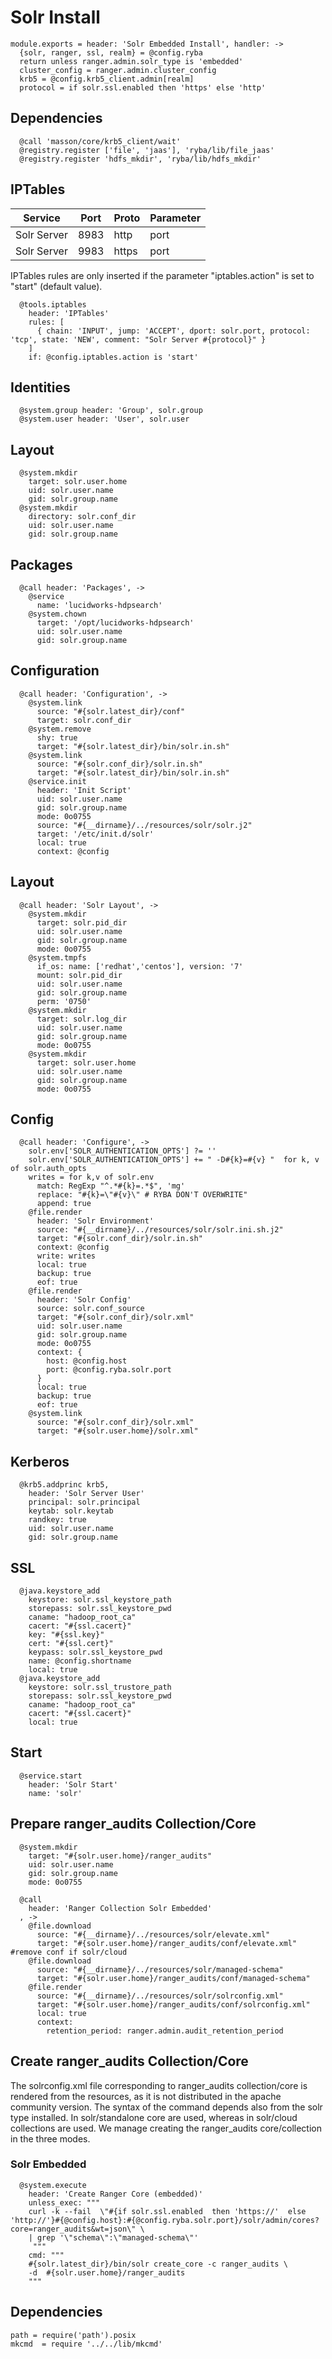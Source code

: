 
# Solr Install

    module.exports = header: 'Solr Embedded Install', handler: ->
      {solr, ranger, ssl, realm} = @config.ryba
      return unless ranger.admin.solr_type is 'embedded'
      cluster_config = ranger.admin.cluster_config
      krb5 = @config.krb5_client.admin[realm]
      protocol = if solr.ssl.enabled then 'https' else 'http'

## Dependencies

      @call 'masson/core/krb5_client/wait'
      @registry.register ['file', 'jaas'], 'ryba/lib/file_jaas'
      @registry.register 'hdfs_mkdir', 'ryba/lib/hdfs_mkdir'

## IPTables

| Service      | Port  | Proto       | Parameter          |
|--------------|-------|-------------|--------------------|
| Solr Server  | 8983  | http        | port               |
| Solr Server  | 9983  | https       | port               |

IPTables rules are only inserted if the parameter "iptables.action" is set to
"start" (default value).

      @tools.iptables
        header: 'IPTables'
        rules: [
          { chain: 'INPUT', jump: 'ACCEPT', dport: solr.port, protocol: 'tcp', state: 'NEW', comment: "Solr Server #{protocol}" }
        ]
        if: @config.iptables.action is 'start'

## Identities

      @system.group header: 'Group', solr.group
      @system.user header: 'User', solr.user

## Layout

      @system.mkdir
        target: solr.user.home
        uid: solr.user.name
        gid: solr.group.name
      @system.mkdir
        directory: solr.conf_dir
        uid: solr.user.name
        gid: solr.group.name

## Packages

      @call header: 'Packages', ->
        @service
          name: 'lucidworks-hdpsearch'
        @system.chown
          target: '/opt/lucidworks-hdpsearch'
          uid: solr.user.name
          gid: solr.group.name

## Configuration

      @call header: 'Configuration', ->
        @system.link 
          source: "#{solr.latest_dir}/conf"
          target: solr.conf_dir
        @system.remove
          shy: true
          target: "#{solr.latest_dir}/bin/solr.in.sh"
        @system.link 
          source: "#{solr.conf_dir}/solr.in.sh"
          target: "#{solr.latest_dir}/bin/solr.in.sh"
        @service.init
          header: 'Init Script'
          uid: solr.user.name
          gid: solr.group.name
          mode: 0o0755
          source: "#{__dirname}/../resources/solr/solr.j2"
          target: '/etc/init.d/solr'
          local: true
          context: @config

## Layout

      @call header: 'Solr Layout', ->
        @system.mkdir
          target: solr.pid_dir
          uid: solr.user.name
          gid: solr.group.name
          mode: 0o0755
        @system.tmpfs
          if_os: name: ['redhat','centos'], version: '7'
          mount: solr.pid_dir
          uid: solr.user.name
          gid: solr.group.name
          perm: '0750'
        @system.mkdir
          target: solr.log_dir
          uid: solr.user.name
          gid: solr.group.name
          mode: 0o0755
        @system.mkdir
          target: solr.user.home
          uid: solr.user.name
          gid: solr.group.name
          mode: 0o0755

## Config

      @call header: 'Configure', ->
        solr.env['SOLR_AUTHENTICATION_OPTS'] ?= ''
        solr.env['SOLR_AUTHENTICATION_OPTS'] += " -D#{k}=#{v} "  for k, v of solr.auth_opts
        writes = for k,v of solr.env
          match: RegExp "^.*#{k}=.*$", 'mg'
          replace: "#{k}=\"#{v}\" # RYBA DON'T OVERWRITE"
          append: true
        @file.render
          header: 'Solr Environment'
          source: "#{__dirname}/../resources/solr/solr.ini.sh.j2"
          target: "#{solr.conf_dir}/solr.in.sh"
          context: @config
          write: writes
          local: true
          backup: true
          eof: true
        @file.render
          header: 'Solr Config'
          source: solr.conf_source
          target: "#{solr.conf_dir}/solr.xml"
          uid: solr.user.name
          gid: solr.group.name
          mode: 0o0755
          context: {
            host: @config.host
            port: @config.ryba.solr.port
          }
          local: true
          backup: true
          eof: true
        @system.link
          source: "#{solr.conf_dir}/solr.xml"
          target: "#{solr.user.home}/solr.xml"

## Kerberos

      @krb5.addprinc krb5,
        header: 'Solr Server User'
        principal: solr.principal
        keytab: solr.keytab
        randkey: true
        uid: solr.user.name
        gid: solr.group.name

## SSL

      @java.keystore_add
        keystore: solr.ssl_keystore_path
        storepass: solr.ssl_keystore_pwd
        caname: "hadoop_root_ca"
        cacert: "#{ssl.cacert}"
        key: "#{ssl.key}"
        cert: "#{ssl.cert}"
        keypass: solr.ssl_keystore_pwd
        name: @config.shortname
        local: true
      @java.keystore_add
        keystore: solr.ssl_trustore_path
        storepass: solr.ssl_keystore_pwd
        caname: "hadoop_root_ca"
        cacert: "#{ssl.cacert}"
        local: true

## Start

      @service.start
        header: 'Solr Start'
        name: 'solr'

## Prepare ranger_audits Collection/Core

      @system.mkdir
        target: "#{solr.user.home}/ranger_audits"
        uid: solr.user.name
        gid: solr.group.name
        mode: 0o0755
        
      @call  
        header: 'Ranger Collection Solr Embedded'
      , ->
        @file.download
          source: "#{__dirname}/../resources/solr/elevate.xml"
          target: "#{solr.user.home}/ranger_audits/conf/elevate.xml" #remove conf if solr/cloud
        @file.download
          source: "#{__dirname}/../resources/solr/managed-schema"
          target: "#{solr.user.home}/ranger_audits/conf/managed-schema"
        @file.render
          source: "#{__dirname}/../resources/solr/solrconfig.xml"
          target: "#{solr.user.home}/ranger_audits/conf/solrconfig.xml"
          local: true
          context:
            retention_period: ranger.admin.audit_retention_period

## Create ranger_audits Collection/Core
The solrconfig.xml file corresponding to ranger_audits collection/core is rendered from
the resources, as it is not distributed in the apache community version.
The syntax of the command depends also from the solr type installed.
In solr/standalone core are used, whereas in solr/cloud collections are used.
We manage creating the ranger_audits core/collection in the three modes.

### Solr Embedded

      @system.execute
        header: 'Create Ranger Core (embedded)'
        unless_exec: """
        curl -k --fail  \"#{if solr.ssl.enabled  then 'https://'  else 'http://'}#{@config.host}:#{@config.ryba.solr.port}/solr/admin/cores?core=ranger_audits&wt=json\" \
        | grep '\"schema\":\"managed-schema\"'
         """
        cmd: """
        #{solr.latest_dir}/bin/solr create_core -c ranger_audits \
        -d  #{solr.user.home}/ranger_audits
        """

## Dependencies

    path = require('path').posix
    mkcmd  = require '../../lib/mkcmd'
